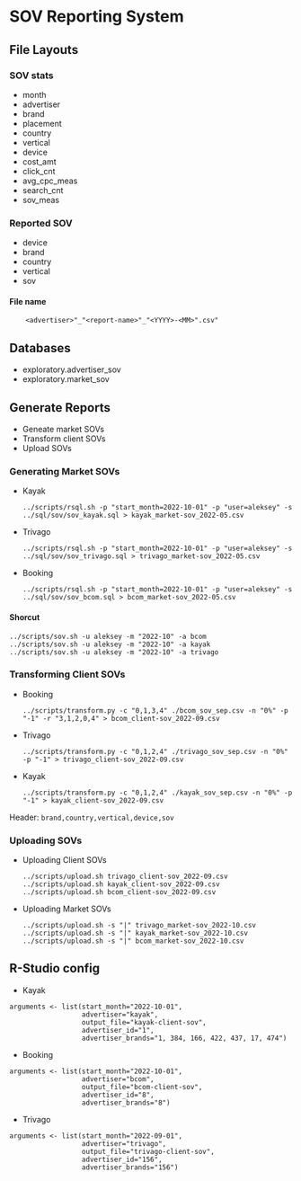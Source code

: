 # SOV Reporting System

## File Layouts
### SOV stats
* month
* advertiser
* brand
* placement
* country
* vertical
* device
* cost_amt
* click_cnt
* avg_cpc_meas
* search_cnt
* sov_meas

### Reported SOV
* device
* brand
* country
* vertical
* sov

#### File name
```
    <advertiser>"_"<report-name>"_"<YYYY>-<MM>".csv"
```

## Databases
* exploratory.advertiser_sov
* exploratory.market_sov

## Generate Reports
* Geneate market SOVs 
* Transform client SOVs
* Upload SOVs
### Generating Market SOVs 
* Kayak
  ```
  ../scripts/rsql.sh -p "start_month=2022-10-01" -p "user=aleksey" -s ../sql/sov/sov_kayak.sql > kayak_market-sov_2022-05.csv
  ```
* Trivago
  ```
  ../scripts/rsql.sh -p "start_month=2022-10-01" -p "user=aleksey" -s ../sql/sov/sov_trivago.sql > trivago_market-sov_2022-05.csv
  ```
* Booking
  ```
  ../scripts/rsql.sh -p "start_month=2022-10-01" -p "user=aleksey" -s ../sql/sov/sov_bcom.sql > bcom_market-sov_2022-05.csv
  ```
#### Shorcut
  ```
  ../scripts/sov.sh -u aleksey -m "2022-10" -a bcom 
  ../scripts/sov.sh -u aleksey -m "2022-10" -a kayak 
  ../scripts/sov.sh -u aleksey -m "2022-10" -a trivago 
  ```
### Transforming Client SOVs
* Booking
  ```
  ../scripts/transform.py -c "0,1,3,4" ./bcom_sov_sep.csv -n "0%" -p "-1" -r "3,1,2,0,4" > bcom_client-sov_2022-09.csv
  ```
* Trivago
  ```
  ../scripts/transform.py -c "0,1,2,4" ./trivago_sov_sep.csv -n "0%" -p "-1" > trivago_client-sov_2022-09.csv
  ```
* Kayak
  ```
  ../scripts/transform.py -c "0,1,2,4" ./kayak_sov_sep.csv -n "0%" -p "-1" > kayak_client-sov_2022-09.csv
  ```
Header: `brand,country,vertical,device,sov`
### Uploading SOVs
* Uploading Client SOVs
  ```
  ../scripts/upload.sh trivago_client-sov_2022-09.csv
  ../scripts/upload.sh kayak_client-sov_2022-09.csv
  ../scripts/upload.sh bcom_client-sov_2022-09.csv
  ```
* Uploading Market SOVs
  ```
  ../scripts/upload.sh -s "|" trivago_market-sov_2022-10.csv
  ../scripts/upload.sh -s "|" kayak_market-sov_2022-10.csv
  ../scripts/upload.sh -s "|" bcom_market-sov_2022-10.csv
  ```
## R-Studio config
* Kayak
```
arguments <- list(start_month="2022-10-01", 
                  advertiser="kayak", 
                  output_file="kayak-client-sov", 
                  advertiser_id="1", 
                  advertiser_brands="1, 384, 166, 422, 437, 17, 474")
```
* Booking
```
arguments <- list(start_month="2022-10-01", 
                  advertiser="bcom", 
                  output_file="bcom-client-sov", 
                  advertiser_id="8", 
                  advertiser_brands="8")
```
* Trivago
```
arguments <- list(start_month="2022-09-01", 
                  advertiser="trivago", 
                  output_file="trivago-client-sov", 
                  advertiser_id="156", 
                  advertiser_brands="156")
```